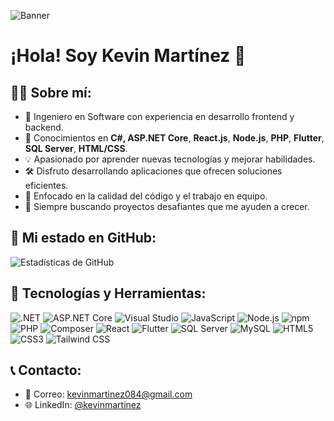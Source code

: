 ![Banner](https://media.licdn.com/dms/image/v2/D4D12AQH8wFBWTJpYRQ/article-cover_image-shrink_720_1280/article-cover_image-shrink_720_1280/0/1688545854206?e=1748476800&v=beta&t=UMDUFouS307FZ2oIfZsMMVqhSAWrIJ6pqacPJef5h_g)

# ¡Hola! Soy Kevin Martínez 👋

## 👨‍💻 Sobre mí:
- 💼 Ingeniero en Software con experiencia en desarrollo frontend y backend.
- 🔧 Conocimientos en **C#, ASP.NET Core**, **React.js**, **Node.js**, **PHP**, **Flutter**, **SQL Server**, **HTML/CSS**.
- 💡 Apasionado por aprender nuevas tecnologías y mejorar habilidades.
- 🛠️ Disfruto desarrollando aplicaciones que ofrecen soluciones eficientes.
- 🎯 Enfocado en la calidad del código y el trabajo en equipo.
- 🚀 Siempre buscando proyectos desafiantes que me ayuden a crecer.
 
## 🚀 Mi estado en GitHub:
![Estadísticas de GitHub](https://github-readme-stats.vercel.app/api?username=kevinmartinez&show_icons=true&hide_title=true&count_private=true&hide=prs&theme=radical)

## 🔧 Tecnologías y Herramientas:
![.NET](https://img.shields.io/badge/.NET-512BD4?style=flat&logo=.net&logoColor=white)
![ASP.NET Core](https://img.shields.io/badge/ASP.NET%20Core-512BD4?style=flat&logo=asp.net&logoColor=white)
![Visual Studio](https://img.shields.io/badge/Visual%20Studio-5C2D91?style=flat&logo=visual-studio&logoColor=white)
![JavaScript](https://img.shields.io/badge/JavaScript-F7DF1E?style=flat&logo=javascript&logoColor=black)
![Node.js](https://img.shields.io/badge/Node.js-339933?style=flat&logo=node.js&logoColor=white)
![npm](https://img.shields.io/badge/npm-CB3837?style=flat&logo=npm&logoColor=white)
![PHP](https://img.shields.io/badge/PHP-777BB4?style=flat&logo=php&logoColor=white)
![Composer](https://img.shields.io/badge/Composer-885630?style=flat&logo=composer&logoColor=white)
![React](https://img.shields.io/badge/React-61DAFB?style=flat&logo=react&logoColor=black)
![Flutter](https://img.shields.io/badge/Flutter-02569B?style=flat&logo=flutter&logoColor=white)
![SQL Server](https://img.shields.io/badge/SQL%20Server-CC2927?style=flat&logo=microsoft-sql-server&logoColor=white)
![MySQL](https://img.shields.io/badge/MySQL-4479A1?style=flat&logo=mysql&logoColor=white)
![HTML5](https://img.shields.io/badge/HTML5-E34F26?style=flat&logo=html5&logoColor=white)
![CSS3](https://img.shields.io/badge/CSS3-1572B6?style=flat&logo=css3&logoColor=white)
![Tailwind CSS](https://img.shields.io/badge/Tailwind%20CSS-38B2AC?style=flat&logo=tailwind-css&logoColor=white)

## 📞 Contacto:
- 📧 Correo: [kevinmartinez084@gmail.com](mailto:kevin.martinez@mail.com)
- 🌐 LinkedIn: [@kevinmartinez](https://www.linkedin.com/in/kevin-martinez-020313199?utm_source=share&utm_campaign=share_via&utm_content=profile&utm_medium=android_app)


